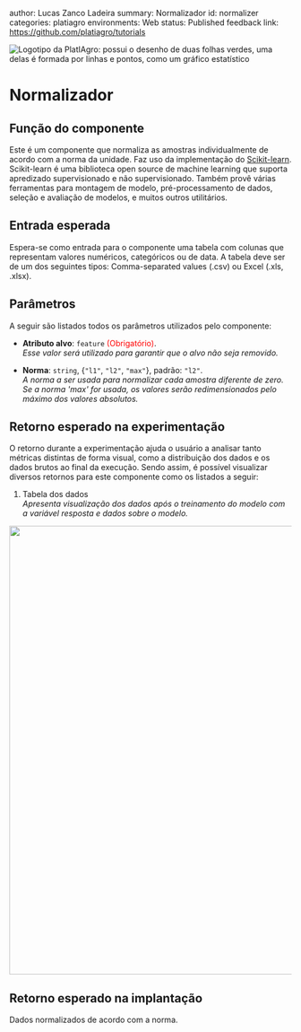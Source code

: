 author: Lucas Zanco Ladeira
summary: Normalizador
id: normalizer
categories: platiagro
environments: Web
status: Published
feedback link: https://github.com/platiagro/tutorials


![Logotipo da PlatIAgro: possui o desenho de duas folhas verdes, uma delas é formada por linhas e pontos, como um gráfico estatístico](img/logo.png)


# Normalizador

## Função do componente

Este é um componente que normaliza as amostras individualmente de acordo com a norma da unidade. Faz uso da implementação do [Scikit-learn](https://scikit-learn.org/stable/modules/generated/sklearn.preprocessing.Normalizer.html). Scikit-learn é uma biblioteca open source de machine learning que suporta apredizado supervisionado e não supervisionado. Também provê várias ferramentas para montagem de modelo, pré-processamento de dados, seleção e avaliação de modelos, e muitos outros utilitários.


## Entrada esperada

Espera-se como entrada para o componente uma tabela com colunas que representam valores numéricos, categóricos ou de data. A tabela deve ser de um dos seguintes tipos: Comma-separated values (.csv) ou Excel (.xls, .xlsx).


## Parâmetros

A seguir são listados todos os parâmetros utilizados pelo componente:

- **Atributo alvo**: `feature` <span style="color:red">(Obrigatório)</span>.<br>
<em>Esse valor será utilizado para garantir que o alvo não seja removido.</em>


- **Norma**: `string`, {`"l1"`, `"l2"`, `"max"`}, padrão: `"l2"`.<br>
<em>A norma a ser usada para normalizar cada amostra diferente de zero. Se a norma 'max' for usada, os valores serão redimensionados pelo máximo dos valores absolutos.</em>


## Retorno esperado na experimentação

O retorno durante a experimentação ajuda o usuário a analisar tanto métricas distintas de forma visual, como a distribuição dos dados e os dados brutos ao final da execução. Sendo assim, é possível visualizar diversos retornos para este componente como os listados a seguir:

1. Tabela dos dados<br> <em>Apresenta visualização dos dados após o treinamento do modelo com a variável resposta e dados sobre o modelo.</em>
<img src="img/table.png" width="800">


## Retorno esperado na implantação

Dados normalizados de acordo com a norma.